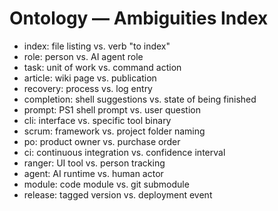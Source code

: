 # Ontology — Ambiguities Index

- index: file listing vs. verb "to index"
- role: person vs. AI agent role
- task: unit of work vs. command action
- article: wiki page vs. publication
- recovery: process vs. log entry
- completion: shell suggestions vs. state of being finished
- prompt: PS1 shell prompt vs. user question
- cli: interface vs. specific tool binary
- scrum: framework vs. project folder naming
- po: product owner vs. purchase order
- ci: continuous integration vs. confidence interval
- ranger: UI tool vs. person tracking
- agent: AI runtime vs. human actor
- module: code module vs. git submodule
- release: tagged version vs. deployment event
